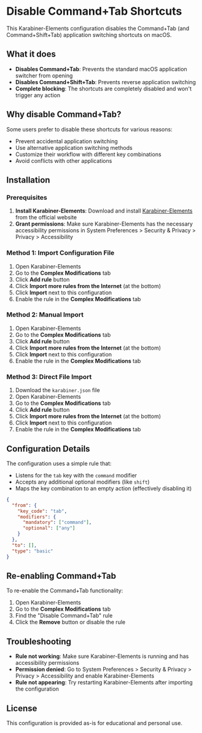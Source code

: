 # Disable Command+Tab Shortcuts

This Karabiner-Elements configuration disables the Command+Tab (and Command+Shift+Tab) application switching shortcuts on macOS.

## What it does

- **Disables Command+Tab**: Prevents the standard macOS application switcher from opening
- **Disables Command+Shift+Tab**: Prevents reverse application switching
- **Complete blocking**: The shortcuts are completely disabled and won't trigger any action

## Why disable Command+Tab?

Some users prefer to disable these shortcuts for various reasons:

- Prevent accidental application switching
- Use alternative application switching methods
- Customize their workflow with different key combinations
- Avoid conflicts with other applications

## Installation

### Prerequisites

1. **Install Karabiner-Elements**: Download and install [Karabiner-Elements](https://karabiner-elements.pqp.io/) from the official website
2. **Grant permissions**: Make sure Karabiner-Elements has the necessary accessibility permissions in System Preferences > Security & Privacy > Privacy > Accessibility

### Method 1: Import Configuration File

1. Open Karabiner-Elements
2. Go to the **Complex Modifications** tab
3. Click **Add rule** button
4. Click **Import more rules from the Internet** (at the bottom)
5. Click **Import** next to this configuration
6. Enable the rule in the **Complex Modifications** tab

### Method 2: Manual Import

1. Open Karabiner-Elements
2. Go to the **Complex Modifications** tab
3. Click **Add rule** button
4. Click **Import more rules from the Internet** (at the bottom)
5. Click **Import** next to this configuration
6. Enable the rule in the **Complex Modifications** tab

### Method 3: Direct File Import

1. Download the `karabiner.json` file
2. Open Karabiner-Elements
3. Go to the **Complex Modifications** tab
4. Click **Add rule** button
5. Click **Import more rules from the Internet** (at the bottom)
6. Click **Import** next to this configuration
7. Enable the rule in the **Complex Modifications** tab

## Configuration Details

The configuration uses a simple rule that:

- Listens for the `tab` key with the `command` modifier
- Accepts any additional optional modifiers (like `shift`)
- Maps the key combination to an empty action (effectively disabling it)

```json
{
  "from": {
    "key_code": "tab",
    "modifiers": {
      "mandatory": ["command"],
      "optional": ["any"]
    }
  },
  "to": [],
  "type": "basic"
}
```

## Re-enabling Command+Tab

To re-enable the Command+Tab functionality:

1. Open Karabiner-Elements
2. Go to the **Complex Modifications** tab
3. Find the "Disable Command+Tab" rule
4. Click the **Remove** button or disable the rule

## Troubleshooting

- **Rule not working**: Make sure Karabiner-Elements is running and has accessibility permissions
- **Permission denied**: Go to System Preferences > Security & Privacy > Privacy > Accessibility and enable Karabiner-Elements
- **Rule not appearing**: Try restarting Karabiner-Elements after importing the configuration

## License

This configuration is provided as-is for educational and personal use.
